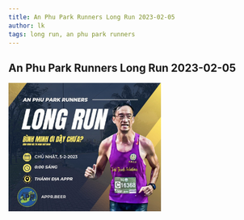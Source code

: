 ```yaml
---
title: An Phu Park Runners Long Run 2023-02-05
author: lk
tags: long run, an phu park runners
---
```


## An Phu Park Runners Long Run 2023-02-05

<img src="../images/2023-02-05-an-phu-park-runner-long-run.jpg" width=60% height=60% alt="an phu park runners long run 20230205">

